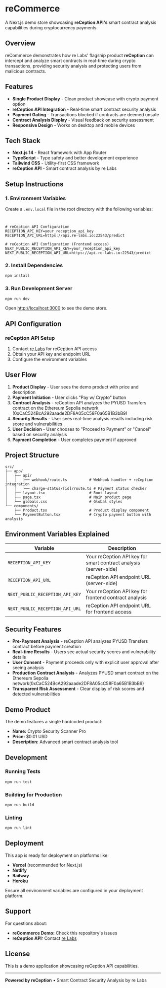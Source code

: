 # reCommerce   

A Next.js demo store showcasing **reCeption API's** smart contract analysis capabilities during cryptocurrency payments.

## Overview

reCommerce demonstrates how re Labs' flagship product **reCeption** can intercept and analyze smart contracts in real-time during crypto transactions, providing security analysis and protecting users from malicious contracts.

## Features

- **Single Product Display** - Clean product showcase with crypto payment option
- **reCeption API Integration** - Real-time smart contract security analysis
- **Payment Gating** - Transactions blocked if contracts are deemed unsafe
- **Contract Analysis Display** - Visual feedback on security assessment
- **Responsive Design** - Works on desktop and mobile devices

## Tech Stack

- **Next.js 14** - React framework with App Router
- **TypeScript** - Type safety and better development experience
- **Tailwind CSS** - Utility-first CSS framework
- **reCeption API** - Smart contract analysis by re Labs

## Setup Instructions

### 1. Environment Variables

Create a `.env.local` file in the root directory with the following variables:

```env


# reCeption API Configuration  
RECEPTION_API_KEY=your_reception_api_key
RECEPTION_API_URL=https://api.re-labs.io:22543/predict

# reCeption API Configuration (Frontend access)
NEXT_PUBLIC_RECEPTION_API_KEY=your_reception_api_key
NEXT_PUBLIC_RECEPTION_API_URL=https://api.re-labs.io:22543/predict
```

### 2. Install Dependencies

```bash
npm install
```

### 3. Run Development Server

```bash
npm run dev
```

Open [http://localhost:3000](http://localhost:3000) to see the demo store.

## API Configuration


### reCeption API Setup

1. Contact [re Labs](https://re-labs.io) for reCeption API access
2. Obtain your API key and endpoint URL
3. Configure the environment variables

## User Flow

1. **Product Display** - User sees the demo product with price and description
2. **Payment Initiation** - User clicks "Pay w/ Crypto" button
3. **Contract Analysis** - reCeption API analyzes the PYUSD Transfers contract on the Ethereum Sepolia network (0xCaC524BcA292aaade2DF8A05cC58F0a65B1B3bB9)
4. **Security Results** - User sees real-time analysis results including risk score and vulnerabilities
5. **User Decision** - User chooses to "Proceed to Payment" or "Cancel" based on security analysis
7. **Payment Completion** - User completes payment if approved


## Project Structure

```
src/
├── app/
│   ├── api/
│   │   ├── webhook/route.ts          # Webhook handler + reCeption integration
│   │   └── charge-status/[id]/route.ts # Payment status checker
│   ├── layout.tsx                    # Root layout
│   ├── page.tsx                      # Main product page
│   └── globals.css                   # Global styles
└── components/
    ├── Product.tsx                   # Product display component
    └── PaymentButton.tsx             # Crypto payment button with analysis
```

## Environment Variables Explained

| Variable | Description |
|----------|-------------|
| `RECEPTION_API_KEY` | Your reCeption API key for smart contract analysis (server-side) |
| `RECEPTION_API_URL` | reCeption API endpoint URL (server-side) |
| `NEXT_PUBLIC_RECEPTION_API_KEY` | Your reCeption API key for frontend contract analysis |
| `NEXT_PUBLIC_RECEPTION_API_URL` | reCeption API endpoint URL for frontend access |

## Security Features

- **Pre-Payment Analysis** - reCeption API analyzes PYUSD Transfers contract before payment creation
- **Real-time Results** - Users see actual security scores and vulnerability details
- **User Consent** - Payment proceeds only with explicit user approval after seeing analysis
- **Production Contract Analysis** - Analyzes PYUSD smart contract on the Ethereum Sepolia network(0xCaC524BcA292aaade2DF8A05cC58F0a65B1B3bB9)
- **Transparent Risk Assessment** - Clear display of risk scores and detected vulnerabilities

## Demo Product

The demo features a single hardcoded product:
- **Name:** Crypto Security Scanner Pro
- **Price:** $0.01 USD
- **Description:** Advanced smart contract analysis tool

## Development

### Running Tests

```bash
npm run test
```

### Building for Production

```bash
npm run build
```

### Linting

```bash
npm run lint
```

## Deployment

This app is ready for deployment on platforms like:

- **Vercel** (recommended for Next.js)
- **Netlify**
- **Railway**
- **Heroku**

Ensure all environment variables are configured in your deployment platform.

## Support

For questions about:
- **reCommerce Demo:** Check this repository's issues
- **reCeption API:** Contact [re Labs](https://re-labs.io)

## License

This is a demo application showcasing reCeption API capabilities.

---

**Powered by reCeption** • Smart Contract Security Analysis by re Labs
